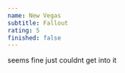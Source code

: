 ```yaml
---
name: New Vegas
subtitle: Fallout
rating: 5
finished: false
---
```


seems fine just couldnt get into it

